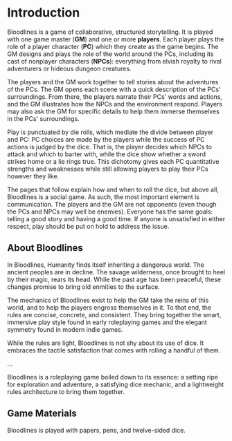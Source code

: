 # Introduction

Bloodlines is a game of collaborative, structured storytelling. 
It is played with one game master (**GM**) and one or more **players**.
Each player plays the role of a player character (**PC**) which they create as the game begins. 
The GM designs and plays the role of the world around the PCs, including its cast of nonplayer characters (**NPCs**): everything from elvish royalty to rival adventurers or hideous dungeon creatures.

The players and the GM work together to tell stories about the adventures of the PCs. 
The GM opens each scene with a quick description of the PCs' surroundings. 
From there, the players narrate their PCs' words and actions, and the GM illustrates how the NPCs and the environment respond. 
Players may also ask the GM for specific details to help them immerse themselves in the PCs' surroundings.

Play is punctuated by die rolls, which mediate the divide between player and PC: PC choices are made by the players while the success of PC actions is judged by the dice. 
That is, the player decides which NPCs to attack and which to barter with, while the dice show whether a sword strikes home or a lie rings true. 
This dichotomy gives each PC quantitative strengths and weaknesses while still allowing players to play their PCs however they like. 

The pages that follow explain how and when to roll the dice, but above all, Bloodlines is a social game. 
As such, the most important element is communication. 
The players and the GM are not opponents (even though the PCs and NPCs may well be enemies). 
Everyone has the same goals: telling a good story and having a good time. 
If anyone is unsatisfied in either respect, play should be put on hold to address the issue.

## About Bloodlines

In Bloodlines, Humanity finds itself inheriting a dangerous world. 
The ancient peoples are in decline. 
The savage wilderness, once brought to heel by their magic, rears its head. 
While the past age has been peaceful, these changes promise to bring old enmities to the surface.

The mechanics of Bloodlines exist to help the GM take the reins of this world, and to help the players engross themselves in it. 
To that end, the rules are concise, concrete, and consistent. 
They bring together the smart, immersive play style found in early roleplaying games and the elegant symmetry found in modern indie games. 

While the rules are light, Bloodlines is not shy about its use of dice. 
It embraces the tactile satisfaction that comes with rolling a handful of them. 

... 

Bloodlines is a roleplaying game boiled down to its essence: a setting ripe for exploration and adventure, a satisfying dice mechanic, and a lightweight rules architecture to bring them together.

## Game Materials

Bloodlines is played with papers, pens, and twelve-sided dice. 
